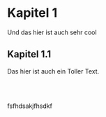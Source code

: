 # Kapitel 1

Und das hier ist auch sehr cool

## Kapitel 1.1

Das hier ist auch ein Toller Text.

<br />

<br />

fsfhdsakjfhsdkf

